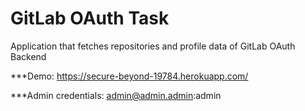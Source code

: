 # GitLab OAuth Task
Application that fetches repositories and profile data of GitLab OAuth Backend

***Demo: https://secure-beyond-19784.herokuapp.com/

***Admin credentials: admin@admin.admin:admin
